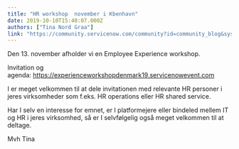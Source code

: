 ```yaml
---
title: "HR workshop  november i Kbenhavn"
date: 2019-10-10T15:40:07.000Z
authors: ["Tina Nord Graa"]
link: "https://community.servicenow.com/community?id=community_blog&sys_id=d7589a5bdb5404d40be6a345ca96194c"
---
```

<p>Den 13. november afholder vi en Employee Experience workshop.</p>
<p>Invitation og agenda: <a href="https://experienceworkshopdenmark19.servicenowevent.com/" rel="nofollow">https://experienceworkshopdenmark19.servicenowevent.com</a></p>
<p>I er meget velkommen til at dele invitationen med relevante HR personer i jeres virksomheder som f.eks. HR operations eller HR shared service. </p>
<p>Har I selv en interesse for emnet, er I platformejere eller bindeled mellem IT og HR i jeres virksomhed, så er I selvfølgelig også meget velkommen til at deltage. </p>
<p>Mvh Tina</p>